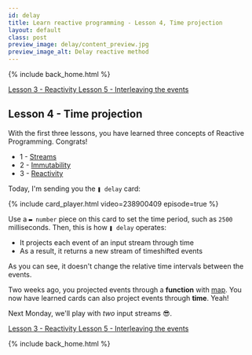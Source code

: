 ```yaml
---
id: delay
title: Learn reactive programming - Lesson 4, Time projection
layout: default
class: post
preview_image: delay/content_preview.jpg
preview_image_alt: Delay reactive method
---
```


{% include back_home.html %}

<a class="ui basic tiny button" href="/listen">
    <i class="arrow left icon"></i> Lesson 3 - Reactivity
</a>
<a class="ui basic tiny button" href="/merge">
     Lesson 5 - Interleaving the events <i class="arrow right icon"></i>
</a>

## Lesson 4 - Time projection

With the first three lessons, you have learned three concepts of Reactive Programming. Congrats!

- 1 - [Streams](/fromEvent)
- 2 - [Immutability](/map)
- 3 - [Reactivity](/listen)

Today, I'm sending you the `❚ delay` card:

{% include card_player.html video=238900409 episode=true %}

Use a `▬ number` piece on this card to set the time period, such as `2500` milliseconds. Then, this is how `❚ delay` operates:

- It projects each event of an input stream through time
- As a result, it returns a new stream of timeshifted events

As you can see, it doesn't change the relative time intervals between the events.

Two weeks ago, you projected events through a **function** with [map](/map). You now have learned cards can also project events through **time**. Yeah!

Next Monday, we'll play with _two_ input streams 😎.

<a class="ui basic tiny button" href="/listen">
    <i class="arrow left icon"></i> Lesson 3 - Reactivity
</a>
<a class="ui basic tiny button" href="/merge">
     Lesson 5 - Interleaving the events <i class="arrow right icon"></i>
</a>

{% include back_home.html %}